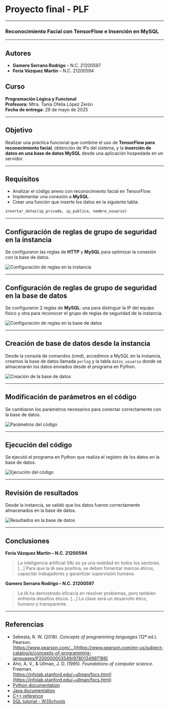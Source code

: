
# Proyecto final - PLF
---
### Reconocimiento Facial con TensorFlow e Inserción en MySQL
---

## Autores

- **Gamero Serrano Rodrigo** – N.C. 21200597  
- **Feria Vázquez Martín** – N.C. 21200594  

## Curso

**Programación Lógica y Funcional**  
**Profesora:** Mtra. Tania Ofelia López Zerón  
**Fecha de entrega:** 29 de mayo de 2025  

---

## Objetivo

Realizar una práctica funcional que combine el uso de **TensorFlow para reconocimiento facial**, obtención de IPs del sistema, y la **inserción de datos en una base de datos MySQL** desde una aplicación hospedada en un servidor.

---

## Requisitos

- Analizar el código anexo con reconocimiento facial en TensorFlow.
- Implementar una conexión a **MySQL**.
- Crear una función que inserte los datos en la siguiente tabla:

```sql
insertar_datos(ip_privada, ip_publica, nombre_usuario)
```

---

## Configuración de reglas de grupo de seguridad en la instancia

Se configuraron las reglas de **HTTP** y **MySQL** para optimizar la conexión con la base de datos.

![Configuración de reglas en la instancia](img/1.png)

---

## Configuración de reglas de grupo de seguridad en la base de datos

Se configuraron 2 reglas de **MySQL**: una para distinguir la IP del equipo físico y otra para reconocer el grupo de reglas de seguridad de la instancia.

![Configuración de reglas en la base de datos](img/2.png)

---

## Creación de base de datos desde la instancia

Desde la consola de comandos (cmd), accedimos a MySQL en la instancia, creamos la base de datos llamada `porlog` y la tabla `datos_usuario` donde se almacenarán los datos enviados desde el programa en Python.

![Creación de la base de datos](img/3.png)

---

## Modificación de parámetros en el código

Se cambiaron los parámetros necesarios para conectar correctamente con la base de datos.

![Parámetros del código](img/4.png)

---

## Ejecución del código

Se ejecutó el programa en Python que realiza el registro de los datos en la base de datos.

![Ejecución del código](img/5.png)

---

## Revisión de resultados

Desde la instancia, se validó que los datos fueron correctamente almacenados en la base de datos.

![Resultados en la base de datos](img/6.png)

---

## Conclusiones

**Feria Vázquez Martín – N.C. 21200594**  
> La inteligencia artificial (IA) es ya una realidad en todos los sectores. [...] Para que la IA sea positiva, se deben fomentar marcos éticos, capacitar trabajadores y garantizar supervisión humana.

**Gamero Serrano Rodrigo – N.C. 21200597**  
> La IA ha demostrado eficacia en resolver problemas, pero también enfrenta desafíos éticos. [...] La clave será un desarrollo ético, humano y transparente.

---

## Referencias

- Sebesta, R. W. (2018). *Concepts of programming languages* (12ª ed.). Pearson.  
  [https://www.pearson.com/...](https://www.pearson.com/en-us/subject-catalog/p/concepts-of-programming-languages/P200000003549/9780134997186)
- Aho, A. V., & Ullman, J. D. (1995). *Foundations of computer science*. Freeman.  
  [https://infolab.stanford.edu/~ullman/focs.html](https://infolab.stanford.edu/~ullman/focs.html)
- [Python documentation](https://docs.python.org/3/)
- [Java documentation](https://docs.oracle.com/en/java/)
- [C++ reference](https://cplusplus.com/)
- [SQL tutorial - W3Schools](https://www.w3schools.com/sql/)
